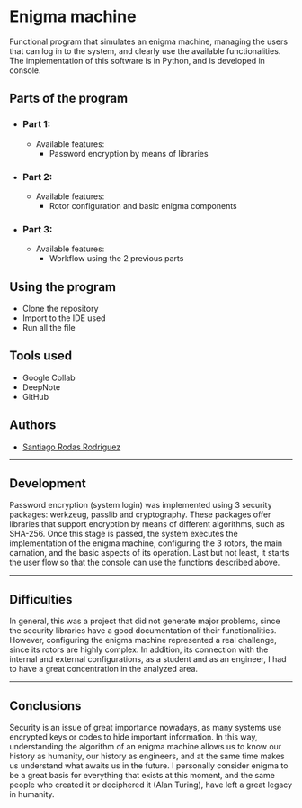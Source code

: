 # Enigma machine
Functional program that simulates an enigma machine, managing the users that can log in to the system, and clearly use the available functionalities. The implementation of this software is in Python, and is developed in console.

## Parts of the program

  * ### Part 1:
    * Available features:
      * Password encryption by means of libraries
  
   * ### Part 2:
     * Available features:
       * Rotor configuration and basic enigma components

   * ### Part 3:
     * Available features:
       * Workflow using the 2 previous parts
       
## Using the program

* Clone the repository
* Import to the IDE used
* Run all the file

## Tools used

* Google Collab
* DeepNote
* GitHub

## Authors
- [Santiago Rodas Rodriguez](https://github.com/SantiRodas)

-------------------------------------------------------------------------------------------------------------

## Development

Password encryption (system login) was implemented using 3 security packages: werkzeug, passlib and cryptography. These packages offer libraries that support encryption by means of different algorithms, such as SHA-256. Once this stage is passed, the system executes the implementation of the enigma machine, configuring the 3 rotors, the main carnation, and the basic aspects of its operation. Last but not least, it starts the user flow so that the console can use the functions described above.

-------------------------------------------------------------------------------------------------------------

## Difficulties

In general, this was a project that did not generate major problems, since the security libraries have a good documentation of their functionalities. However, configuring the enigma machine represented a real challenge, since its rotors are highly complex. In addition, its connection with the internal and external configurations, as a student and as an engineer, I had to have a great concentration in the analyzed area.

-------------------------------------------------------------------------------------------------------------

## Conclusions

Security is an issue of great importance nowadays, as many systems use encrypted keys or codes to hide important information. In this way, understanding the algorithm of an enigma machine allows us to know our history as humanity, our history as engineers, and at the same time makes us understand what awaits us in the future. I personally consider enigma to be a great basis for everything that exists at this moment, and the same people who created it or deciphered it (Alan Turing), have left a great legacy in humanity.
